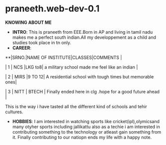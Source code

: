 # praneeth.web-dev-0.1
**KNOWING ABOUT ME**

* **INTRO**: This is praneeth from EEE.Born in AP and living in tamil nadu makes me a perfect south indian.All my developpement as a child and studies took place in tn only.
* **CAREER**: 

**|SRNO.|NAME OF INSTITUTE|CLASSES|COMMENTS |

  | 1 | NCS |LKG to8| a military school made me feel like an indian |

  | 2 | MIRS |9 TO 12| A residential school with tough times but memorable ones|

  | 3 | NITT | BTECH | Finally ended here in clg .hope for a good future ahead |

This is the way i have tasted all the different kind of schools and tehir cultures.

* **HOBBIES**: I am interested in watching sports like cricket(ipl),olymicsand many otyher sports including jallikattu also as a techie i am interested in contributing something to the technology or atleast gain something from it. Finally contributing to our natiopn ends my life with a happy note.
